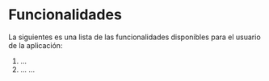 # Funcionalidades

La siguientes es una lista de las funcionalidades disponibles para el usuario de la aplicación:

1. ...
2. ...
...